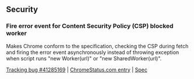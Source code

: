 ## Security

### Fire error event for Content Security Policy (CSP) blocked worker

Makes Chrome conform to the specification, checking the CSP during fetch and firing the error event asynchronously instead of throwing exception when script runs "new Worker(url)" or "new SharedWorker(url)".

[Tracking bug #41285169](https://issues.chromium.org/issues/41285169) | [ChromeStatus.com entry](https://chromestatus.com/feature/5177205656911872) | [Spec](https://www.w3.org/TR/CSP3/#fetch-integration)
